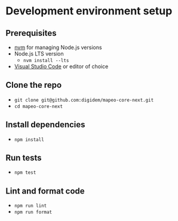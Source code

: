 # Development environment setup

## Prerequisites

- [nvm](https://github.com/nvm-sh/nvm) for managing Node.js versions
- Node.js LTS version
  - `nvm install --lts`
- [Visual Studio Code](https://code.visualstudio.com/) or editor of choice

## Clone the repo

- `git clone git@github.com:digidem/mapeo-core-next.git`
- `cd mapeo-core-next`

## Install dependencies

- `npm install`

## Run tests

- `npm test`

## Lint and format code

- `npm run lint`
- `npm run format`
